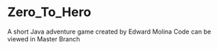 # Zero_To_Hero
A short Java adventure game created by Edward Molina
Code can be viewed in Master Branch
